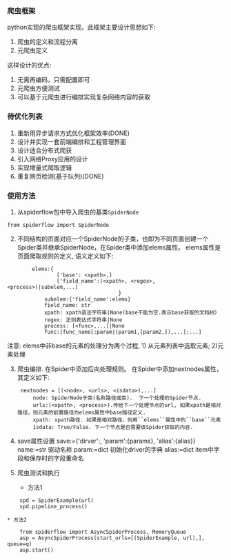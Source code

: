 ### 爬虫框架 
python实现的爬虫框架实现。此框架主要设计思想如下:

1. 爬虫的定义和流程分离
2. 元爬虫定义

这样设计的优点:
1. 无需再编码，只需配置即可
2. 元爬虫方便测试
3. 可以基于元爬虫进行编排实现复杂网络内容的获取

### 待优化列表
1. 重新用异步请求方式优化框架效率(DONE)
2. 设计并实现一套前端编排和工程管理界面
3. 设计适合分布式爬获
4. 引入网络Proxy应用的设计
5. 实现增量式爬取逻辑
6. 重复网页检测(基于队列)(DONE)

### 使用方法
1. 从spiderflow包中导入爬虫的基类`SpiderNode` 

```from spiderflow import SpiderNode```

2. 不同结构的页面对应一个SpiderNode的子类，也即为不同页面创建一个Spider类并继承SpiderNode，在Spider类中添加elems属性。 
elems属性是页面爬取规则的定义, 语义定义如下:

```
        elems:{
                ['base': <xpath>,]
                ['field_name':(<xpath>, <regex>, <process>)|subelem,...] 
                                    }
            subelem:{'field_name':elems}
            field_name: str
            xpath: xpath语法字符串|None(base不能为空.表示base获取的文档树）
            regex: 正则表达式字符串|None
            process: [<func>,...]|None
            func:[func_name[:param|(param1,[param2,]),...];...]
```

注意: elems中非base的元素的处理分为两个过程, 1) 从元素列表中选取元素; 2)元素处理


3. 爬虫编排. 在Spider中添加后向处理规则。 
 在Spider中添加nextnodes属性，其定义如下:

        nextnodes = [(<node>, <urls>, <isdata>),...]
            node: SpiderNode子类(名称路径或类).  下一个处理的Spider节点. 
            urls:(<xpath>, <process>).传给下一个处理节点的url, 如果xpath是相对路径，则元素的前置路径为elems属性中base路径定义.
            xpath: xpath路径. 如果是相对路径，则用``elems``属性中的``base``元素
            isdata: True/False. 下一个节点是否需要该Spider获取的内容.
            
4. save属性设置
       save:={'dirver':<name>, 'param':{params}, 'alias':{alias}}
            name:=str 驱动名称
            param:=dict 初始化driver的字典
            alias:=dict item中字段和保存时的字段重命名
            
            
 5. 爬虫测试和执行
    * 方法1
    
```
    spd = SpiderExample(url)
    spd.pipeline_process()
```

    * 方法2
```
    from spiderflow import AsyncSpiderProcess, MemoryQueue
    asp = AsyncSpiderProcess(start_urls=[(SpiderExample, url),], queue=q)
    asp.start()
```
